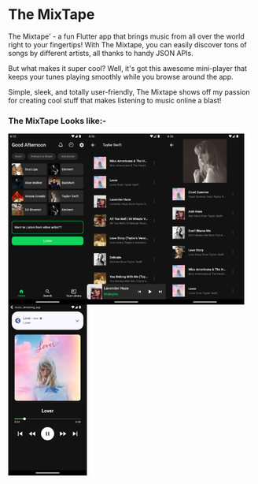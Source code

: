 # The MixTape

The Mixtape' - a fun Flutter app that brings music from all over the world right to your fingertips! With The Mixtape, you can easily discover tons of songs by different artists, all thanks to handy JSON APIs.

But what makes it super cool? Well, it's got this awesome mini-player that keeps your tunes playing smoothly while you browse around the app. 

Simple, sleek, and totally user-friendly, The Mixtape shows off my passion for creating cool stuff that makes listening to music online a blast!

### The MixTape Looks like:-


<a href="url"><img src="https://github.com/purvangpatel03/The-MixTape/blob/main/assets/mixtape_home_page.png" align="left" width="160" ></a>

<a href="url"><img src="https://github.com/purvangpatel03/The-MixTape/blob/main/assets/mixtape_miniplayer.png" align="left" width="160" ></a>

<a href="url"><img src="https://github.com/purvangpatel03/The-MixTape/blob/main/assets/mixtape_music_page.png" align="left" width="160" ></a>

<a href="url"><img src="https://github.com/purvangpatel03/The-MixTape/blob/main/assets/mixtape_track_page.png" align="left" width="160" ></a>
